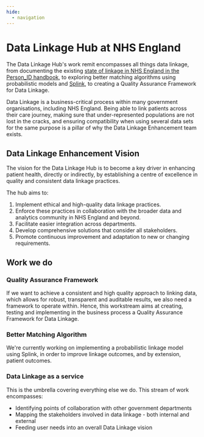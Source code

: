 ```yaml
---
hide:
  - navigation
---
```


# Data Linkage Hub at NHS England

The Data Linkage Hub's work remit encompasses all things data linkage, from documenting the existing [state of linkage in NHS England in the Person_ID handbook](https://digital.nhs.uk/services/personal-demographics-service/master-person-service/the-person_id-handbook), to exploring better matching algorithms using probabilistic models and [Splink](https://github.com/moj-analytical-services/splink), to creating a Quality Assurance Framework for Data Linkage.

Data Linkage is a business-critical process within many government organisations, including NHS England. Being able to link patients across their care journey, making sure that under-represented populations are not lost in the cracks, and ensuring compatibility when using several data sets for the same purpose is a pillar of why the Data Linkage Enhancement team exists.

## Data Linkage Enhancement Vision

The vision for the Data Linkage Hub is to become a key driver in enhancing patient health, directly or indirectly, by establishing a centre of excellence in quality and consistent data linkage practices.

The hub aims to:

1. Implement ethical and high-quality data linkage practices.
2. Enforce these practices in collaboration with the broader data and analytics community in NHS England and beyond.
3. Facilitate easier integration across departments.
4. Develop comprehensive solutions that consider all stakeholders.
5. Promote continuous improvement and adaptation to new or changing requirements.

## Work we do

### Quality Assurance Framework

If we want to achieve a consistent and high quality approach to linking data, which allows for robust, transparent and auditable results, we also need a framework to operate within. Hence, this workstream aims at creating, testing and implementing in the business process a Quality Assurance Framework for Data Linkage.

### Better Matching Algorithm

We're currently working on implementing a probabilistic linkage model using Splink, in order to improve linkage outcomes, and by extension, patient outcomes.

### Data Linkage as a service

This is the umbrella covering everything else we do. This stream of work encompasses:

- Identifying points of collaboration with other government departments
- Mapping the stakeholders involved in data linkage - both internal and external
- Feeding user needs into an overall Data Linkage vision

